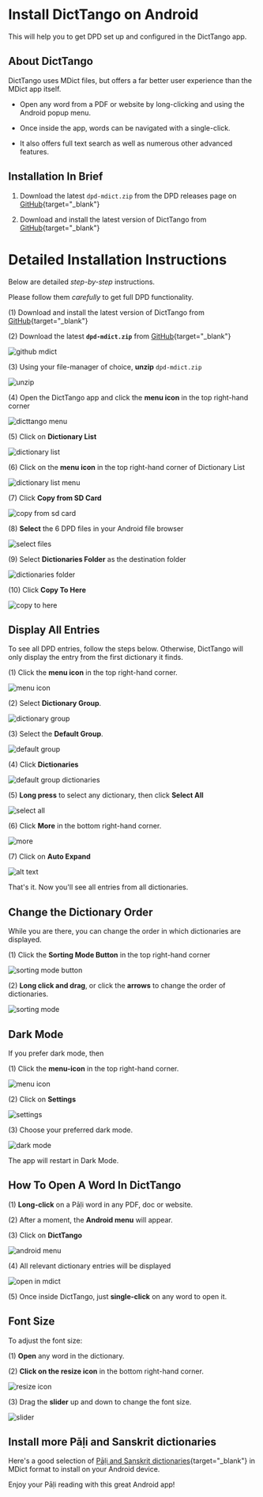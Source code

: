 # Install DictTango on Android

This will help you to get DPD set up and configured in the DictTango app.

## About DictTango

DictTango uses MDict files, but offers a far better user experience than the MDict app itself.

- Open any word from a PDF or website by long-clicking and using the Android popup menu.

- Once inside the app, words can be navigated with a single-click.

- It also offers full text search as well as numerous other advanced features.

## Installation In Brief

1. Download the latest `dpd-mdict.zip` from the DPD releases page on [GitHub](https://github.com/digitalpalidictionary/dpd-db/releases/latest){target="_blank"}

2. Download and install the latest version of DictTango from [GitHub](https://github.com/Jimex/DictTango-Android/releases/latest){target="_blank"}

# Detailed Installation Instructions

Below are detailed *step-by-step* instructions. 

Please follow them *carefully* to get full DPD functionality. 

(1) Download and install the latest version of DictTango from [GitHub](https://github.com/Jimex/DictTango-Android/releases/latest){target="_blank"}

(2) Download the latest **`dpd-mdict.zip`** from [GitHub](https://github.com/digitalpalidictionary/dpd-db/releases/latest){target="_blank"}

![github mdict](../pics/dicttango2/0_github.png)

(3) Using your file-manager of choice, **unzip** `dpd-mdict.zip` 

![unzip](../pics/dicttango2/2_extract.jpg)

(4) Open the DictTango app and click the **menu icon** in the top right-hand corner 

![dicttango menu](../pics/dicttango2/4_menu.jpg)

(5) Click on **Dictionary List** 

![dictionary list](../pics/dicttango2/5_dictionary_list.jpg)

(6) Click on the **menu icon** in the top right-hand corner of Dictionary List 

![dictionary list menu](../pics/dicttango2/6_dictionary_list_menu.jpg)

(7) Click **Copy from SD Card** 

![copy from sd card](../pics/dicttango2/7_copy_from_sd_card.jpg)

(8) **Select** the 6 DPD files in your Android file browser 

![select files](../pics/dicttango2/8_select.jpg)

(9) Select **Dictionaries Folder** as the destination folder 

![dictionaries folder](../pics/dicttango2/9_dictionaries_folder.jpg)

(10) Click **Copy To Here** 

![copy to here](../pics/dicttango2/10_copy_here.jpg)


## Display All Entries

To see all DPD entries, follow the steps below. Otherwise, DictTango will only display the entry from the first dictionary it finds.

(1) Click the **menu icon** in the top right-hand corner.

![menu icon](../pics/dicttango2/4_menu.jpg)

(2) Select **Dictionary Group**. 

![dictionary group](../pics/dicttango2/dictionary_group.jpg)

(3) Select the **Default Group**.

![default group](../pics/dicttango2/default_group.jpg)

(4) Click **Dictionaries**

![default group dictionaries](../pics/dicttango2/default_group_dictionaries.jpg)

(5) **Long press** to select any dictionary, then click **Select All** 

![select all](../pics/dicttango2/default_group_select_all.jpg)

(6) Click **More** in the bottom right-hand corner. 

![more](../pics/dicttango2/default_group_more.jpg)

(7) Click on **Auto Expand** 

![alt text](../pics/dicttango2/dictionary_group_auto_expand.jpg)

That's it. Now you'll see all entries from all dictionaries. 


## Change the Dictionary Order

While you are there, you can change the order in which dictionaries are displayed.

(1) Click the **Sorting Mode Button** in the top right-hand corner 

![sorting mode button](../pics/dicttango2/sorting_mode_button.jpg)

(2) **Long click and drag**, or click the **arrows** to change the order of dictionaries. 

![sorting mode](../pics/dicttango2/sorting_mode.jpg)


## Dark Mode

If you prefer dark mode, then

(1) Click the **menu-icon** in the top right-hand corner. 

![menu icon](../pics/dicttango2/4_menu.jpg)  

(2) Click on **Settings** 

![settings](../pics/dicttango2/settings.jpg)

(3) Choose your preferred dark mode. 

![dark mode](../pics/dicttango2/dark_mode.jpg)

The app will restart in Dark Mode.



## How To Open A Word In DictTango

(1) **Long-click** on a Pāḷi word in any PDF, doc or website.

(2) After a moment, the **Android menu** will appear.

(3) Click on **DictTango** 

![android menu](../pics/dicttango2/android_menu.jpg)

(4) All relevant dictionary entries will be displayed 

![open in mdict](../pics/dicttango2/android_opened.jpg)

(5) Once inside DictTango, just **single-click** on any word to open it. 


## Font Size

To adjust the font size:

(1) **Open** any word in the dictionary.

(2) **Click on the resize icon** in the bottom right-hand corner.

![resize icon](../pics/dicttango2/resize.jpg)

(3) Drag the **slider** up and down to change the font size.

![slider](../pics/dicttango2/slider.jpg)


## Install more Pāḷi and Sanskrit dictionaries

Here's a good selection of [Pāḷi and Sanskrit dictionaries](https://github.com/digitalpalidictionary/dpd-db/tree/main/exporter/other_dictionaries){target="_blank"} in MDict format to install on your Android device.

Enjoy your Pāḷi reading with this great Android app!
